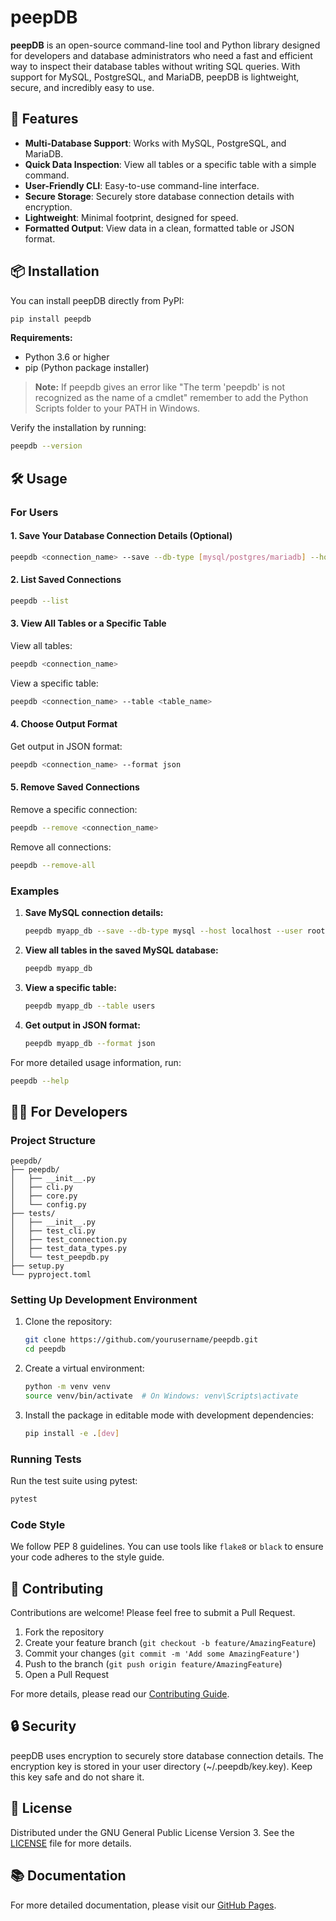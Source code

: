 # peepDB

**peepDB** is an open-source command-line tool and Python library designed for developers and database administrators who need a fast and efficient way to inspect their database tables without writing SQL queries. With support for MySQL, PostgreSQL, and MariaDB, peepDB is lightweight, secure, and incredibly easy to use.

## 🚀 Features

- **Multi-Database Support**: Works with MySQL, PostgreSQL, and MariaDB.
- **Quick Data Inspection**: View all tables or a specific table with a simple command.
- **User-Friendly CLI**: Easy-to-use command-line interface.
- **Secure Storage**: Securely store database connection details with encryption.
- **Lightweight**: Minimal footprint, designed for speed.
- **Formatted Output**: View data in a clean, formatted table or JSON format.

## 📦 Installation

You can install peepDB directly from PyPI:

```bash
pip install peepdb
```

**Requirements:**
- Python 3.6 or higher
- pip (Python package installer)

> **Note:** If peepdb gives an error like "The term 'peepdb' is not recognized as the name of a cmdlet" remember to add the Python Scripts folder to your PATH in Windows.

Verify the installation by running:
```bash
peepdb --version
```

## 🛠️ Usage

### For Users

#### 1. Save Your Database Connection Details (Optional)

```bash
peepdb <connection_name> --save --db-type [mysql/postgres/mariadb] --host <host> --user <user> --password <password> --database <database>
```

#### 2. List Saved Connections

```bash
peepdb --list
```

#### 3. View All Tables or a Specific Table

View all tables:
```bash
peepdb <connection_name>
```

View a specific table:
```bash
peepdb <connection_name> --table <table_name>
```

#### 4. Choose Output Format

Get output in JSON format:
```bash
peepdb <connection_name> --format json
```

#### 5. Remove Saved Connections

Remove a specific connection:
```bash
peepdb --remove <connection_name>
```

Remove all connections:
```bash
peepdb --remove-all
```

### Examples

1. **Save MySQL connection details:**
   ```bash
   peepdb myapp_db --save --db-type mysql --host localhost --user root --password mypassword --database myapp
   ```

2. **View all tables in the saved MySQL database:**
   ```bash
   peepdb myapp_db
   ```

3. **View a specific table:**
   ```bash
   peepdb myapp_db --table users
   ```

4. **Get output in JSON format:**
   ```bash
   peepdb myapp_db --format json
   ```

For more detailed usage information, run:
```bash
peepdb --help
```

## 👨‍💻 For Developers

### Project Structure

```
peepdb/
├── peepdb/
│   ├── __init__.py
│   ├── cli.py
│   ├── core.py
│   └── config.py
├── tests/
│   ├── __init__.py
│   ├── test_cli.py
│   ├── test_connection.py
│   ├── test_data_types.py
│   └── test_peepdb.py
├── setup.py
└── pyproject.toml
```

### Setting Up Development Environment

1. Clone the repository:
   ```bash
   git clone https://github.com/yourusername/peepdb.git
   cd peepdb
   ```

2. Create a virtual environment:
   ```bash
   python -m venv venv
   source venv/bin/activate  # On Windows: venv\Scripts\activate
   ```

3. Install the package in editable mode with development dependencies:
   ```bash
   pip install -e .[dev]
   ```

### Running Tests

Run the test suite using pytest:

```bash
pytest
```

### Code Style

We follow PEP 8 guidelines. You can use tools like `flake8` or `black` to ensure your code adheres to the style guide.

## 🤝 Contributing

Contributions are welcome! Please feel free to submit a Pull Request.

1. Fork the repository
2. Create your feature branch (`git checkout -b feature/AmazingFeature`)
3. Commit your changes (`git commit -m 'Add some AmazingFeature'`)
4. Push to the branch (`git push origin feature/AmazingFeature`)
5. Open a Pull Request

For more details, please read our [Contributing Guide](CONTRIBUTING.md).

## 🔒 Security

peepDB uses encryption to securely store database connection details. The encryption key is stored in your user directory (~/.peepdb/key.key). Keep this key safe and do not share it.

## 📜 License

Distributed under the GNU General Public License Version 3. See the [LICENSE](LICENSE) file for more details.

## 📚 Documentation

For more detailed documentation, please visit our [GitHub Pages](https://peepdb.dev/).

